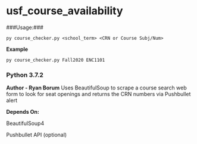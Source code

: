 # usf_course_availability

###Usage:###
```
py course_checker.py <school_term> <CRN or Course Subj/Num>
```
**Example**
```
py course_checker.py Fall2020 ENC1101
```


### Python 3.7.2

**Author - Ryan Borum**
Uses BeautifulSoup to scrape a course search web form to look for seat openings and returns the CRN numbers via Pushbullet alert

**Depends On:**

BeautifulSoup4

Pushbullet API (optional)

